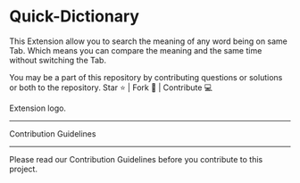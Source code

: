 # Quick-Dictionary

This Extension allow you to search the meaning of any word being on same Tab. Which means you can compare the meaning and the same time without switching the Tab.

You may be a part of this repository by contributing questions or solutions or both to the repository.
Star ⭐ | Fork 🔗 | Contribute 💻

Extension logo.
<hr>

Contribution Guidelines
<hr>
Please read our Contribution Guidelines before you contribute to this project.
